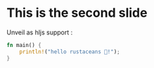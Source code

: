 # This is the second slide

Unveil as hljs support : 
```rust
fn main() {
    println!("hello rustaceans 🦀!");
}
```